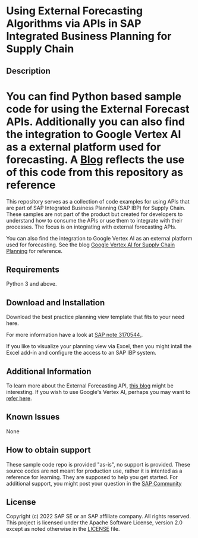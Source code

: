 # Using External Forecasting Algorithms via APIs in SAP Integrated Business Planning for Supply Chain 


## Description
You can find Python based sample code for using the External Forecast APIs. Additionally you can also find the integration to Google Vertex AI as a external platform used for forecasting. A [Blog](https://saviodomnic.medium.com/google-vertex-ai-for-supply-chain-planning-a39039ad9c6b) reflects the use of this code from this repository as reference
=======
This repository serves as a collection of code examples for using APIs that are part of SAP Integrated Business Planning (SAP IBP) for Supply Chain. These samples are not part of the product but created for developers to understand how to consume the APIs or use them to integrate with their processes. The focus is on integrating with external forecasting APIs.

You can also find the integration to Google Vertex AI as an external platform used for forecasting. See the blog [Google Vertex AI for Supply Chain Planning](https://saviodomnic.medium.com/google-vertex-ai-for-supply-chain-planning-a39039ad9c6b) for reference. 

## Requirements
Python 3 and above.

## Download and Installation
Download the best practice planning view template that fits to your need here.

For more information have a look at [SAP note 3170544.](https://launchpad.support.sap.com/#/notes/3170544).

If you like to visualize your planning view via Excel, then you might intall the Excel add-in and configure the access to an SAP IBP system.

## Additional Information
To learn more about the External Forecasting API, [this blog](https://blogs.sap.com/2022/05/11/how-to-forecast-using-custom-external-algorithms) might be interesting.
If you wish to use Google's Vertex AI, perhaps you may want to [refer here](https://cloud.google.com/vertex-ai).

## Known Issues
None

## How to obtain support 
These sample code repo is provided "as-is", no support is provided. These source codes are not meant for production use, rather it is intented as a reference for learning. They are supposed to help you get started. For additional support, you might post your question in the [SAP Community](https://answers.sap.com/questions/ask.html)
 
## License
Copyright (c) 2022 SAP SE or an SAP affiliate company. All rights reserved. This project is licensed under the Apache Software License, version 2.0 except as noted otherwise in the [LICENSE](LICENSE) file.
